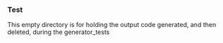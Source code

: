 ### Test

This empty directory is for holding the output code generated, and then deleted, during the generator_tests